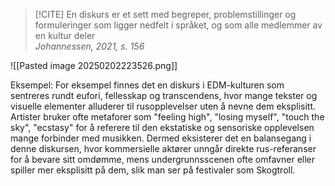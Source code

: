 >[!CITE] En diskurs er et sett med begreper, problemstillinger og formuleringer som ligger nedfelt i språket, og som alle medlemmer av en kultur deler   <br><i>Johannessen, 2021, s. 156</i>

![[Pasted image 20250202223526.png]]

Eksempel:
	For eksempel finnes det en diskurs i EDM-kulturen som sentreres rundt eufori, fellesskap og transcendens, hvor mange tekster og visuelle elementer alluderer til rusopplevelser uten å nevne dem eksplisitt. Artister bruker ofte metaforer som "feeling high", "losing myself", "touch the sky", "ecstasy" for å referere til den ekstatiske og sensoriske opplevelsen mange forbinder med musikken. Dermed eksisterer det en balansegang i denne diskursen, hvor kommersielle aktører unngår direkte rus-referanser for å bevare sitt omdømme, mens undergrunnsscenen ofte omfavner eller spiller mer eksplisitt på dem, slik man ser på festivaler som Skogtroll.



